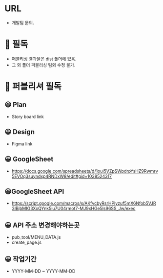 # URL
- 개발팀 문의.

# 🚨 필독
- 퍼블리싱 결과물은 dist 폴더에 있음.
- 그 외 폴더 퍼블리싱 팀외 수정 불가.


# 🌈 퍼블리셔 필독

## 😀 Plan
- Story board link


## 😀 Design
- Figma link


## 😀 GoogleSheet
- https://docs.google.com/spreadsheets/d/1oui5VZpSWpdrpYsHZ9Rwmrv5EVOq3suyndxp4RNDxW8/edit#gid=1038524317


## 😀GoogleSheet API
- https://script.google.com/macros/s/AKfycbyRsrHPlyzuf5mX6Nfob5VJR3IBjbMIG3XxQYnk5iu7U04rmot7-MJ9xHGe5ls96SS_Jw/exec


## 😀 API 주소 변경해야하는곳
- pub_tool/MENU_DATA.js
- create_page.js


## 😀 작업기간
- YYYY-MM-DD ~ YYYY-MM-DD 
